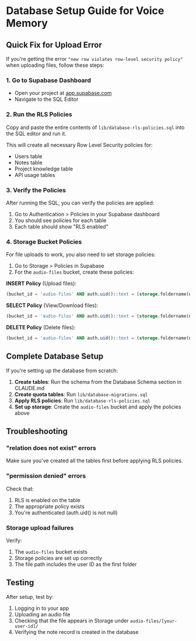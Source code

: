 # Database Setup Guide for Voice Memory

## Quick Fix for Upload Error

If you're getting the error `"new row violates row-level security policy"` when uploading files, follow these steps:

### 1. Go to Supabase Dashboard
- Open your project at [app.supabase.com](https://app.supabase.com)
- Navigate to the SQL Editor

### 2. Run the RLS Policies
Copy and paste the entire contents of `lib/database-rls-policies.sql` into the SQL editor and run it.

This will create all necessary Row Level Security policies for:
- Users table
- Notes table  
- Project knowledge table
- API usage tables

### 3. Verify the Policies
After running the SQL, you can verify the policies are applied:

1. Go to Authentication > Policies in your Supabase dashboard
2. You should see policies for each table
3. Each table should show "RLS enabled"

### 4. Storage Bucket Policies
For file uploads to work, you also need to set storage policies:

1. Go to Storage > Policies in Supabase
2. For the `audio-files` bucket, create these policies:

**INSERT Policy** (Upload files):
```sql
(bucket_id = 'audio-files' AND auth.uid()::text = (storage.foldername(name))[1])
```

**SELECT Policy** (View/Download files):
```sql
(bucket_id = 'audio-files' AND auth.uid()::text = (storage.foldername(name))[1])
```

**DELETE Policy** (Delete files):
```sql
(bucket_id = 'audio-files' AND auth.uid()::text = (storage.foldername(name))[1])
```

## Complete Database Setup

If you're setting up the database from scratch:

1. **Create tables**: Run the schema from the Database Schema section in CLAUDE.md
2. **Create quota tables**: Run `lib/database-migrations.sql`
3. **Apply RLS policies**: Run `lib/database-rls-policies.sql`
4. **Set up storage**: Create the `audio-files` bucket and apply the policies above

## Troubleshooting

### "relation does not exist" errors
Make sure you've created all the tables first before applying RLS policies.

### "permission denied" errors
Check that:
1. RLS is enabled on the table
2. The appropriate policy exists
3. You're authenticated (auth.uid() is not null)

### Storage upload failures
Verify:
1. The `audio-files` bucket exists
2. Storage policies are set up correctly
3. The file path includes the user ID as the first folder

## Testing

After setup, test by:
1. Logging in to your app
2. Uploading an audio file
3. Checking that the file appears in Storage under `audio-files/[your-user-id]/`
4. Verifying the note record is created in the database